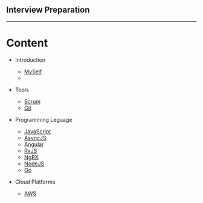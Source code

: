 ## Interview Preparation
***

# Content

- Introduction
  - [MySelf](https://github.com/andresgbecerra/co-induction-angular/blob/main/Interview/MySelf.md)
  - 
- Tools
  - [Scrum](https://github.com/andresgbecerra/co-induction-angular/blob/main/Interview/Scrum.md)
  - [Git](https://github.com/andresgbecerra/co-induction-angular/blob/main/Interview/git.md)
  
- Programming Leguage
    - [JavaScript](https://github.com/andresgbecerra/co-induction-angular/blob/main/Interview/JavaScript.md)
    - [AsyncJS](https://github.com/andresgbecerra/co-induction-angular/blob/main/Interview/AsyncJS.md)
    - [Angular](https://github.com/andresgbecerra/co-induction-angular/blob/main/Interview/Angular.md)
    - [RxJS](https://github.com/andresgbecerra/co-induction-angular/blob/main/Interview/RxJS.md)
    - [NgRX](https://github.com/andresgbecerra/co-induction-angular/blob/main/Interview/NgRX.md)
    - [NodeJS](https://github.com/andresgbecerra/co-induction-angular/blob/main/Interview/NodeJS.md)
    - [Go](https://github.com/andresgbecerra/co-induction-angular/blob/main/Interview/GO.md)

- Cloud Platforms
  - [AWS](https://github.com/andresgbecerra/co-induction-angular/blob/main/Interview/AWS.md)